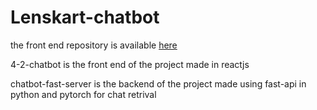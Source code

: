 # Lenskart-chatbot

the front end repository is available [here](https://github.com/NitishKumarGundapu/4-2-chatbot)

4-2-chatbot is the front end of the project made in reactjs

chatbot-fast-server is the backend of the project made using fast-api in python and pytorch for chat retrival
